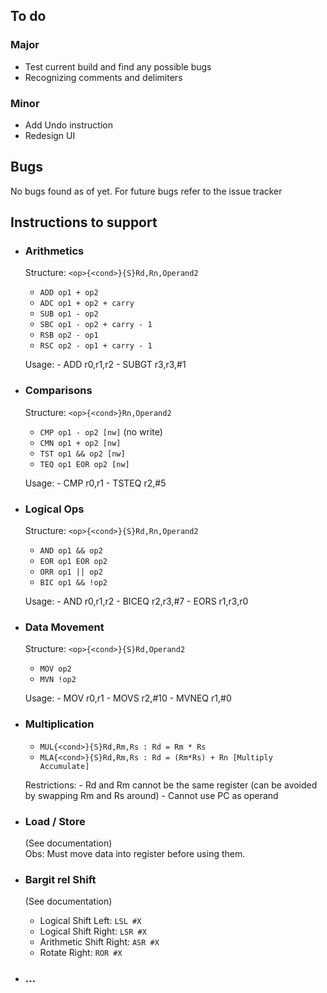 ## To do
### Major
- Test current build and find any possible bugs
- Recognizing comments and delimiters  

### Minor
- Add Undo instruction
- Redesign UI

## Bugs
No bugs found as of yet. For future bugs refer to the issue tracker

## Instructions to support
- ### Arithmetics
    Structure: `<op>{<cond>}{S}Rd,Rn,Operand2`  
    * `ADD op1 + op2`
    * `ADC op1 + op2 + carry`
    * `SUB op1 - op2`
    * `SBC op1 - op2 + carry - 1`
    * `RSB op2 - op1`
    * `RSC op2 - op1 + carry - 1`  
    
    Usage:
        - ADD r0,r1,r2
        - SUBGT r3,r3,#1
    
- ### Comparisons 
    Structure: `<op>{<cond>}Rn,Operand2`  
    * `CMP op1 - op2 [nw]` (no write)
    * `CMN op1 + op2 [nw]`
    * `TST op1 && op2 [nw]`
    * `TEQ op1 EOR op2 [nw]`
    
    Usage:
        - CMP r0,r1
        - TSTEQ r2,#5
- ### Logical Ops
    Structure:  `<op>{<cond>}{S}Rd,Rn,Operand2`  
    * `AND op1 && op2`
    * `EOR op1 EOR op2`
    * `ORR op1 || op2`
    * `BIC op1 && !op2`
    
    Usage:
        - AND r0,r1,r2
        - BICEQ r2,r3,#7 
        - EORS r1,r3,r0

- ### Data Movement
     Structure: `<op>{<cond>}{S}Rd,Operand2`  
     * `MOV op2`
     * `MVN !op2`
  
     Usage:
         - MOV r0,r1
         - MOVS r2,#10
         - MVNEQ r1,#0
                  
- ### Multiplication
    * `MUL{<cond>}{S}Rd,Rm,Rs : Rd = Rm * Rs`
    * `MLA{<cond>}{S}Rd,Rm,Rs : Rd = (Rm*Rs) + Rn [Multiply Accumulate]`
    
    Restrictions: 
        - Rd and Rm cannot be the same register (can be avoided by swapping Rm and Rs around)
        - Cannot use PC as operand
- ### Load / Store
    (See documentation)  
    Obs: Must move data into register before using them.
    
- ### Bargit rel Shift
    (See documentation)  
    * Logical Shift Left: `LSL #X`
    * Logical Shift Right: `LSR #X`
    * Arithmetic Shift Right: `ASR #X`
    * Rotate Right: `ROR #X`
    
- ### ...
